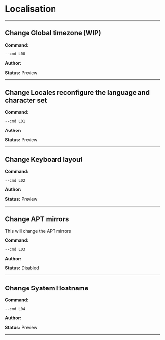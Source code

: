 # Localisation


***

<a id="l00" style="display:none;"></a>
## Change Global timezone (WIP)
**Command:** 
~~~
--cmd L00
~~~

**Author:** 

**Status:** Preview



***

<a id="l01" style="display:none;"></a>
## Change Locales reconfigure the language and character set
**Command:** 
~~~
--cmd L01
~~~

**Author:** 

**Status:** Preview



***

<a id="l02" style="display:none;"></a>
## Change Keyboard layout
**Command:** 
~~~
--cmd L02
~~~

**Author:** 

**Status:** Preview



***

<a id="l03" style="display:none;"></a>
## Change APT mirrors
This will change the APT mirrors

**Command:** 
~~~
--cmd L03
~~~

**Author:** 

**Status:** Disabled



***

<a id="l04" style="display:none;"></a>
## Change System Hostname
**Command:** 
~~~
--cmd L04
~~~

**Author:** 

**Status:** Preview



***


